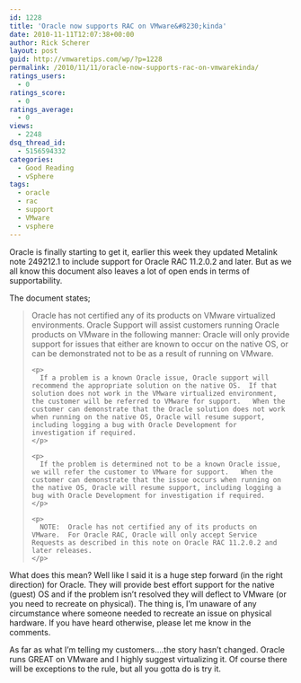 ```yaml
---
id: 1228
title: 'Oracle now supports RAC on VMware&#8230;kinda'
date: 2010-11-11T12:07:38+00:00
author: Rick Scherer
layout: post
guid: http://vmwaretips.com/wp/?p=1228
permalink: /2010/11/11/oracle-now-supports-rac-on-vmwarekinda/
ratings_users:
  - 0
ratings_score:
  - 0
ratings_average:
  - 0
views:
  - 2248
dsq_thread_id:
  - 5156594332
categories:
  - Good Reading
  - vSphere
tags:
  - oracle
  - rac
  - support
  - VMware
  - vsphere
---
```

<div class="ciText">
  <p>
    Oracle is finally starting to get it, earlier this week they updated Metalink note 249212.1 to include support for Oracle RAC 11.2.0.2 and later. But as we all know this document also leaves a lot of open ends in terms of supportability.
  </p>
  
  <p>
    The document states;
  </p>
  
  <blockquote>
    <p>
      Oracle has not certified any of its products on VMware virtualized environments. Oracle Support will assist customers running Oracle products on VMware in the following manner: Oracle will only provide support for issues that either are known to occur on the native OS, or can be demonstrated not to be as a result of running on VMware.
    </p>
    
    <p>
      If a problem is a known Oracle issue, Oracle support will recommend the appropriate solution on the native OS.  If that solution does not work in the VMware virtualized environment, the customer will be referred to VMware for support.   When the customer can demonstrate that the Oracle solution does not work when running on the native OS, Oracle will resume support, including logging a bug with Oracle Development for investigation if required.
    </p>
    
    <p>
      If the problem is determined not to be a known Oracle issue, we will refer the customer to VMware for support.   When the customer can demonstrate that the issue occurs when running on the native OS, Oracle will resume support, including logging a bug with Oracle Development for investigation if required.
    </p>
    
    <p>
      NOTE:  Oracle has not certified any of its products on VMware.  For Oracle RAC, Oracle will only accept Service Requests as described in this note on Oracle RAC 11.2.0.2 and later releases.
    </p>
  </blockquote>
  
  <p>
    What does this mean? Well like I said it is a huge step forward (in the right direction) for Oracle. They will provide best effort support for the native (guest) OS and if the problem isn&#8217;t resolved they will deflect to VMware (or you need to recreate on physical). The thing is, I&#8217;m unaware of any circumstance where someone needed to recreate an issue on physical hardware. If you have heard otherwise, please let me know in the comments.
  </p>
  
  <p>
    As far as what I&#8217;m telling my customers&#8230;.the story hasn&#8217;t changed. Oracle runs GREAT on VMware and I highly suggest virtualizing it. Of course there will be exceptions to the rule, but all you gotta do is try it.
  </p>
</div>